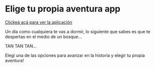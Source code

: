 # Elige tu propia aventura app

[ Clickeá acá para ver la aplicación ](https://angelesbazan.github.io/eligeTuPropiaAventura/)

Un día como cualquiera te vas a dormir, lo siguiente que sabes es que te despertas en el medio de un bosque...

TAN TAN TAN...

Elegí una de las opciones para avanzar en la historia y elegir tu propia aventura!
